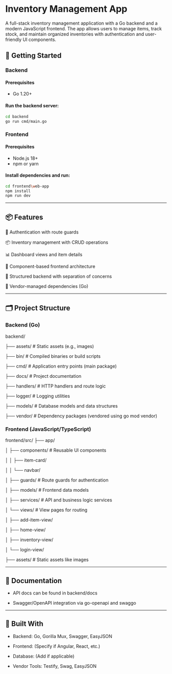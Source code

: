 # Inventory Management App

A full-stack inventory management application with a Go backend and a modern JavaScript frontend. The app allows users to manage items, track stock, and maintain organized inventories with authentication and user-friendly UI components.

## 🚀 Getting Started

### Backend

#### Prerequisites

- Go 1.20+

#### Run the backend server:

```bash
cd backend
go run cmd/main.go
```

### Frontend

#### Prerequisites

- Node.js 18+
- npm or yarn

#### Install dependencies and run:

```bash
cd frontend\web-app
npm install
npm run dev
```

---

## 📦 Features
🔐 Authentication with route guards

📦 Inventory management with CRUD operations

📊 Dashboard views and item details

🧱 Component-based frontend architecture

📁 Structured backend with separation of concerns

🧪 Vendor-managed dependencies (Go)

---

## 🗂 Project Structure

### Backend (Go)

backend/

├── assets/ # Static assets (e.g., images)

├── bin/ # Compiled binaries or build scripts

├── cmd/ # Application entry points (main package)

├── docs/ # Project documentation

├── handlers/ # HTTP handlers and route logic

├── logger/ # Logging utilities

├── models/ # Database models and data structures

├── vendor/ # Dependency packages (vendored using go mod vendor)

### Frontend (JavaScript/TypeScript)

frontend/src/
├── app/

│ ├── components/ # Reusable UI components

│ │ ├── item-card/

│ │ └── navbar/

│ ├── guards/ # Route guards for authentication

│ ├── models/ # Frontend data models

│ ├── services/ # API and business logic services

│ └── views/ # View pages for routing

│ ├── add-item-view/

│ ├── home-view/

│ ├── inventory-view/

│ └── login-view/

├── assets/ # Static assets like images

---

## 📄 Documentation

- API docs can be found in backend/docs

- Swagger/OpenAPI integration via go-openapi and swaggo

---

## 🧰 Built With
- Backend: Go, Gorilla Mux, Swagger, EasyJSON

- Frontend: (Specify if Angular, React, etc.)

- Database: (Add if applicable)

- Vendor Tools: Testify, Swag, EasyJSON
